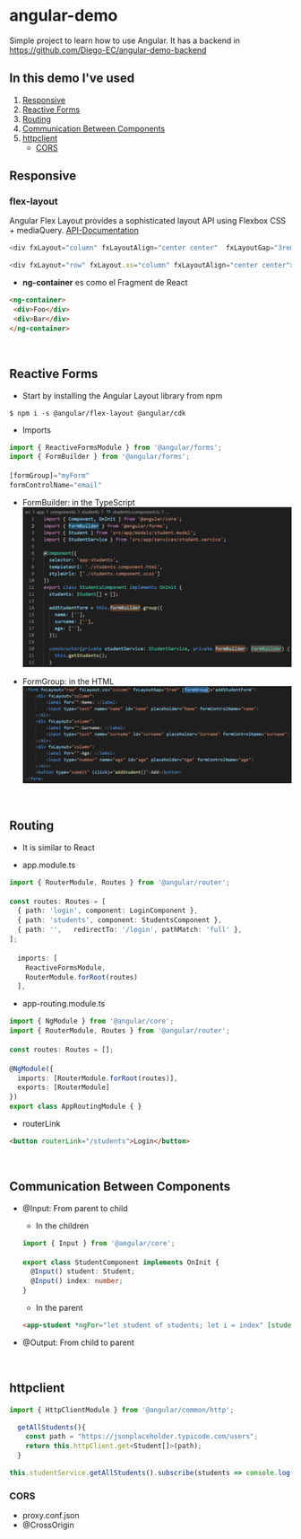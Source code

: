 # angular-demo

Simple project to learn how to use Angular.
It has a backend in https://github.com/Diego-EC/angular-demo-backend

## In this demo I've used
1. [Responsive](#responsive)
2. [Reactive Forms](#reactive-forms)
3. [Routing](#routing)
4. [Communication Between Components](#communication-between-components)
5. [httpclient](#httpclient)
   - [CORS](#cors)

## Responsive
### flex-layout
Angular Flex Layout provides a sophisticated layout API using Flexbox CSS + mediaQuery. [API-Documentation](https://github.com/angular/flex-layout/wiki/API-Documentation)

``` ts
<div fxLayout="column" fxLayoutAlign="center center"  fxLayoutGap="3rem">
```
``` ts
<div fxLayout="row" fxLayout.xs="column" fxLayoutAlign="center center">
```

- **ng-container**
es como el Fragment de React
``` html
<ng-container>
 <div>Foo</div>
 <div>Bar</div>
</ng-container>
```


&nbsp;
## Reactive Forms
- Start by installing the Angular Layout library from npm
``` console
$ npm i -s @angular/flex-layout @angular/cdk
``` 

- Imports
``` ts
import { ReactiveFormsModule } from '@angular/forms';
import { FormBuilder } from '@angular/forms';

[formGroup]="myForm"
formControlName="email"
```

- FormBuilder: in the TypeScript
![form-builder](/readme-img/form-builder.png)

- FormGroup: in the HTML
![form-group](/readme-img/form-group-img.png)


&nbsp;
## Routing
- It is similar to React

- app.module.ts
``` ts
import { RouterModule, Routes } from '@angular/router';

const routes: Routes = [
  { path: 'login', component: LoginComponent },
  { path: 'students', component: StudentsComponent },
  { path: '',   redirectTo: '/login', pathMatch: 'full' },
];

  imports: [
    ReactiveFormsModule,
    RouterModule.forRoot(routes)
  ],
```

- app-routing.module.ts
``` ts
import { NgModule } from '@angular/core';
import { RouterModule, Routes } from '@angular/router';

const routes: Routes = [];

@NgModule({
  imports: [RouterModule.forRoot(routes)],
  exports: [RouterModule]
})
export class AppRoutingModule { }
```

- routerLink
``` html
<button routerLink="/students">Login</button>
```

&nbsp;
## Communication Between Components
- @Input: From parent to child

  - In the children
  ``` ts
  import { Input } from '@angular/core';

  export class StudentComponent implements OnInit {
    @Input() student: Student;
    @Input() index: number;
  }
  ```

  - In the parent
  ``` html
  <app-student *ngFor="let student of students; let i = index" [student]="student" [index]="i"></app-student>
  ```

- @Output: From child to parent

&nbsp;
## httpclient

``` js
import { HttpClientModule } from '@angular/common/http';
```
``` js
  getAllStudents(){
    const path = "https://jsonplaceholder.typicode.com/users";
    return this.httpClient.get<Student[]>(path);
  }
```
``` js
this.studentService.getAllStudents().subscribe(students => console.log(students));
```
### CORS
- proxy.conf.json
- @CrossOrigin

